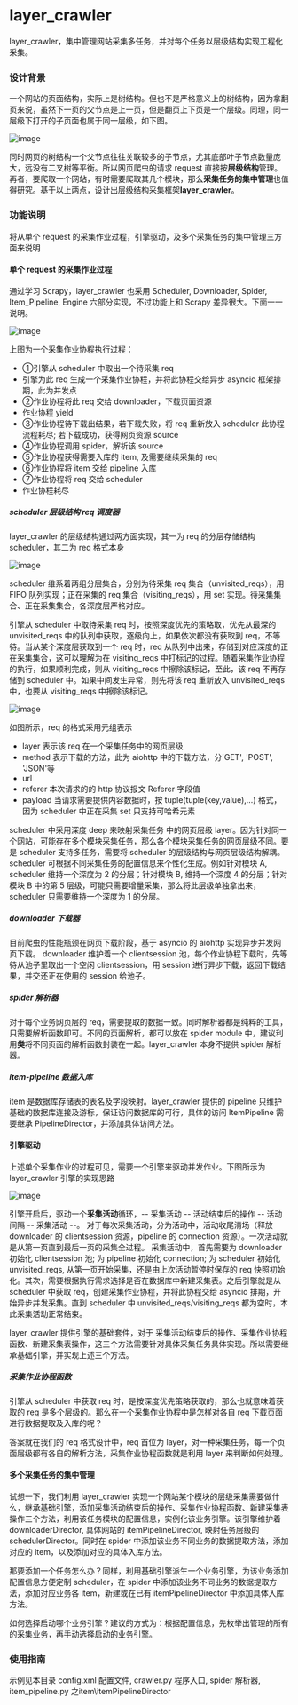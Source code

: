 # layer_crawler
layer_crawler，集中管理网站采集多任务，并对每个任务以层级结构实现工程化采集。

### 设计背景
一个网站的页面结构，实际上是树结构。但也不是严格意义上的树结构，因为拿翻页来说，虽然下一页的父节点是上一页，但是翻页上下页是一个层级。同理，同一层级下打开的子页面也属于同一层级，如下图。

![image](https://github.com/HectorTsang/hello-world/blob/master/image/web_pages_structure.png)

同时网页的树结构一个父节点往往关联较多的子节点，尤其底部叶子节点数量庞大，远没有二叉树等平衡。所以网页爬虫的请求 request 直接按**层级结构**管理。再者，要爬取一个网站，有时需要爬取其几个模块，那么**采集任务的集中管理**也值得研究。基于以上两点，设计出层级结构采集框架**layer_crawler**。

### 功能说明
将从单个 request 的采集作业过程，引擎驱动，及多个采集任务的集中管理三方面来说明

#### 单个 request 的采集作业过程
通过学习 Scrapy，layer_crawler 也采用 Scheduler, Downloader, Spider, Item_Pipeline, Engine 六部分实现，不过功能上和 Scrapy 差异很大。下面一一说明。

![image](https://github.com/HectorTsang/hello-world/blob/master/image/module_structure.png)

上图为一个采集作业协程执行过程：
* ①引擎从 scheduler 中取出一个待采集 req
* 引擎为此 req 生成一个采集作业协程，并将此协程交给异步 asyncio 框架排期，此为并发点
* ②作业协程将此 req 交给 downloader，下载页面资源
* 作业协程 yield
* ③作业协程待下载出结果，若下载失败，将 req 重新放入 scheduler 此协程流程耗尽; 若下载成功，获得网页资源 source
* ④作业协程调用 spider，解析该 source
* ⑤作业协程获得需要入库的 item, 及需要继续采集的 req
* ⑥作业协程将 item 交给 pipeline 入库
* ⑦作业协程将 req 交给 scheduler
* 作业协程耗尽

##### scheduler 层级结构 req 调度器
layer_crawler 的层级结构通过两方面实现，其一为 req 的分层存储结构 scheduler，其二为 req 格式本身

![image](https://github.com/HectorTsang/hello-world/blob/master/image/scheduler.png)

scheduler 维系着两组分层集合，分别为待采集 req 集合（unvisited_reqs），用 FIFO 队列实现；正在采集的 req 集合（visiting_reqs），用 set 实现。待采集集合、正在采集集合，各深度层严格对应。

引擎从 scheduler 中取待采集 req 时，按照深度优先的策略取，优先从最深的 unvisited_reqs 中的队列中获取，逐级向上，如果依次都没有获取到 req，不等待。当从某个深度层获取到一个 req 时，req 从队列中出来，存储到对应深度的正在采集集合，这可以理解为在 visiting_reqs 中打标记的过程。随着采集作业协程的执行，如果顺利完成，则从 visiting_reqs 中擦除该标记，至此，该 req 不再存储到 scheduler 中。如果中间发生异常，则先将该 req 重新放入 unvisited_reqs 中，也要从 visiting_reqs 中擦除该标记。

![image](https://github.com/HectorTsang/hello-world/blob/master/image/deep_layer_reference.png)

如图所示，req 的格式采用元组表示
* layer 表示该 req 在一个采集任务中的网页层级
* method 表示下载的方法，此为 aiohttp 中的下载方法，分'GET', 'POST', 'JSON'等
* url
* referer 本次请求的的 http 协议报文 Referer 字段值
* payload 当请求需要提供内容数据时，按 tuple(tuple(key,value),...) 格式，因为 scheduler 中正在采集 set 只支持可哈希元素

scheduler 中采用深度 deep 来映射采集任务 中的网页层级 layer。因为针对同一个网站，可能存在多个模块采集任务，那么各个模块采集任务的网页层级不同。要是 scheduler 支持多任务，需要将 scheduler 的层级结构与网页层级结构解耦。scheduler 可根据不同采集任务的配置信息来个性化生成。例如针对模块 A, scheduler 维持一个深度为 2 的分层；针对模块 B, 维持一个深度 4 的分层；针对模块 B 中的第 5 层级，可能只需要增量采集，那么将此层级单独拿出来，scheduler 只需要维持一个深度为 1 的分层。

##### downloader 下载器
目前爬虫的性能瓶颈在网页下载阶段，基于 asyncio 的 aiohttp 实现异步并发网页下载。 downloader 维护着一个 clientsession 池，每个作业协程下载时，先等待从池子里取出一个空闲 clientsession，用 session 进行异步下载，返回下载结果，并交还正在使用的 session 给池子。

##### spider 解析器
对于每个业务网页层的 req，需要提取的数据一致。同时解析器都是纯粹的工具，只需要解析函数即可。不同的页面解析，都可以放在 spider module 中，建议利用**类**将不同页面的解析函数封装在一起。layer_crawler 本身不提供 spider 解析器。

##### item-pipeline 数据入库
item 是数据库存储表的表名及字段映射。layer_crawler 提供的 pipeline 只维护基础的数据库连接及游标，保证访问数据库的可行，具体的访问 ItemPipeline 需要继承 PipelineDirector，并添加具体访问方法。

#### 引擎驱动
上述单个采集作业的过程可见，需要一个引擎来驱动并发作业。下图所示为 layer_crawler 引擎的实现思路

![image](https://github.com/HectorTsang/hello-world/blob/master/image/engine.png)

引擎开启后，驱动一个**采集活动**循环，-- 采集活动 -- 活动结束后的操作 -- 活动间隔 -- 采集活动 --。
对于每次采集活动，分为活动中，活动收尾清场（释放 downloader 的 clientsession 资源，pipeline 的 connection 资源）。一次活动就是从第一页直到最后一页的采集全过程。
采集活动中，首先需要为 downloader 初始化 clientsession 池; 为 pipeline 初始化 connection; 为 scheduler 初始化 unvisited_reqs, 从第一页开始采集，还是由上次活动暂停时保存的 req 快照初始化。其次，需要根据执行需求选择是否在数据库中新建采集表。之后引擎就是从 scheduler 中获取 req，创建采集作业协程，并将此协程交给 asyncio 排期，开始异步并发采集。直到 scheduler 中 unvisited_reqs/visiting_reqs 都为空时，本此采集活动正常结束。

layer_crawler 提供引擎的基础套件，对于 采集活动结束后的操作、采集作业协程函数、新建采集表操作，这三个方法需要针对具体采集任务具体实现。所以需要继承基础引擎，并实现上述三个方法。

##### 采集作业协程函数
引擎从 scheduler 中获取 req 时，是按深度优先策略获取的，那么也就意味着获取的 req 是多个层级的。那么在一个采集作业协程中是怎样对各自 req 下载页面进行数据提取及入库的呢？

答案就在我们的 req 格式设计中，req 首位为 layer，对一种采集任务，每一个页面层级都有各自的解析方法，采集作业协程函数就是利用 layer 来判断如何处理。

#### 多个采集任务的集中管理
试想一下，我们利用 layer_crawler 实现一个网站某个模块的层级采集需要做什么，继承基础引擎，添加采集活动结束后的操作、采集作业协程函数、新建采集表操作三个方法，利用该任务模块的配置信息，实例化该业务引擎。该引擎维护着 downloaderDirector, 具体网站的 itemPipelineDirector, 映射任务层级的 schedulerDirector。同时在 spider 中添加该业务不同业务的数据提取方法，添加对应的 item，以及添加对应的具体入库方法。

那要添加一个任务怎么办？同样，利用基础引擎派生一个业务引擎，为该业务添加配置信息方便定制 scheduler，在 spider 中添加该业务不同业务的数据提取方法，添加对应业务各 item，新建或在已有 itemPipelineDirector 中添加具体入库方法。

如何选择启动哪个业务引擎？建议的方式为：根据配置信息，先枚举出管理的所有的采集业务，再手动选择启动的业务引擎。

### 使用指南
示例见本目录 config.xml 配置文件, crawler.py 程序入口, spider 解析器, item_pipeline.py 之item\itemPipelineDirector


